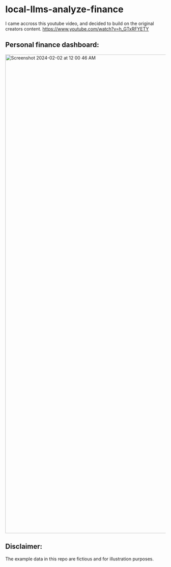 # local-llms-analyze-finance
I came accross this youtube video, and decided to build on the original creators content.
https://www.youtube.com/watch?v=h_GTxRFYETY

## Personal finance dashboard:
<img width="1505" alt="Screenshot 2024-02-02 at 12 00 46 AM" src="https://github.com/thu-vu92/local-llms-analyse-finance/assets/22730220/68142afa-58a8-4be9-940e-ede8ffb0da65">

## Disclaimer:
The example data in this repo are fictious and for illustration purposes.
